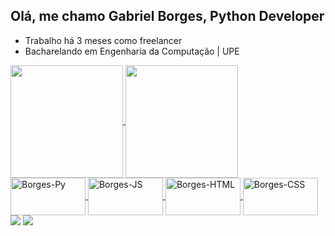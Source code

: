 ## Olá, me chamo **Gabriel Borges**, Python Developer

- Trabalho há 3 meses como freelancer
- Bacharelando em Engenharia da Computação | UPE

<head>
  
  <link rel="stylesheet" type='text/css' href="https://cdn.jsdelivr.net/gh/devicons/devicon@latest/devicon.min.css" />
          
</head>
<div>
  <a href="https://github.com/devgabrielsborges">
  
  <img align= "center" height="180em" src="https://github-readme-stats.vercel.app/api?username=devgabrielsborges&theme=github_dark&show_icons=true&rank_icon=percentile">
  <img align= "center" height="180em" src="https://github-readme-stats.vercel.app/api/top-langs/?username=devgabrielsborges&layout=donut&theme=github_dark"/>
  
  <div>
    <img align="center" alt="Borges-Py" height="60" width="120" src="https://cdn.jsdelivr.net/gh/devicons/devicon@latest/icons/python/python-plain-wordmark.svg">
    <img align="center" alt="Borges-JS" height="60" width="120" src="https://cdn.jsdelivr.net/gh/devicons/devicon@latest/icons/javascript/javascript-original.svg">
    <img align="center" alt="Borges-HTML" height="60" width="120" src="https://cdn.jsdelivr.net/gh/devicons/devicon@latest/icons/html5/html5-original.svg">
    <img align="center" alt="Borges-CSS" height="60" width="120" src="https://cdn.jsdelivr.net/gh/devicons/devicon@latest/icons/css3/css3-original.svg">
  </div>
  <div>
      <a href="https://instagram.com/gabrielsborgees" target="_blank"><img src="https://img.shields.io/badge/-Instagram-%23E4405F?style=for-the-badge&logo=instagram&logoColor=white" target="_blank"></a>
      <a href = "mailto:devgabrielsborges@gmail.com"><img src="https://img.shields.io/badge/-Gmail-%23333?style=for-the-badge&logo=gmail&logoColor=white" target="_blank"></a>
  </div>
         
</div>

